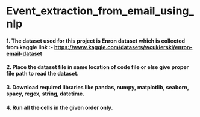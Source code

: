 # Event_extraction_from_email_using_nlp
#### 1. The dataset used for this project is Enron dataset which is collected from kaggle link :- https://www.kaggle.com/datasets/wcukierski/enron-email-dataset 
#### 2. Place the dataset file in same location of code file or else give proper file path to read the dataset.
#### 3. Download required libraries like pandas, numpy, matplotlib, seaborn, spacy, regex, string, datetime.
#### 4. Run all the cells in the given order only.
